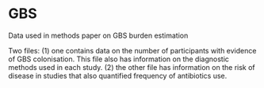 # GBS
Data used in methods paper on GBS burden estimation

Two files: 
(1) one contains data on the number of participants with evidence of GBS colonisation. This file also has information on the diagnostic methods used in each study.
(2) the other file has information on the risk of disease in studies that also quantified frequency of antibiotics use.
